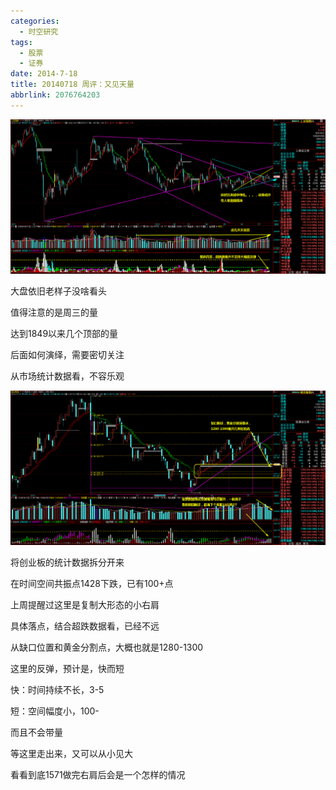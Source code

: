 ```yaml
---
categories:
  - 时空研究
tags:
  - 股票
  - 证券
date: 2014-7-18
title: 20140718 周评：又见天量
abbrlink: 2076764203
---
```

![20140718-0](/images/20140718-0.gif)

大盘依旧老样子没啥看头

值得注意的是周三的量

达到1849以来几个顶部的量

后面如何演绎，需要密切关注

从市场统计数据看，不容乐观

![20140718-1](/images/20140718-1.gif)

将创业板的统计数据拆分开来

在时间空间共振点1428下跌，已有100+点

上周提醒过这里是复制大形态的小右肩

具体落点，结合超跌数据看，已经不远

从缺口位置和黄金分割点，大概也就是1280-1300

这里的反弹，预计是，快而短

快：时间持续不长，3-5

短：空间幅度小，100-

而且不会带量

等这里走出来，又可以从小见大

看看到底1571做完右肩后会是一个怎样的情况